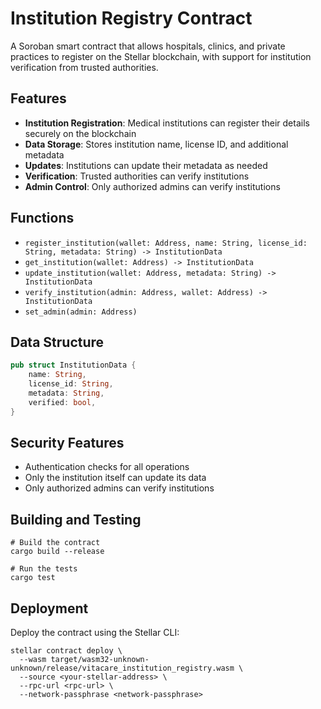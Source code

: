 # Institution Registry Contract

A Soroban smart contract that allows hospitals, clinics, and private practices to register on the Stellar blockchain, with support for institution verification from trusted authorities.

## Features

- **Institution Registration**: Medical institutions can register their details securely on the blockchain
- **Data Storage**: Stores institution name, license ID, and additional metadata
- **Updates**: Institutions can update their metadata as needed
- **Verification**: Trusted authorities can verify institutions
- **Admin Control**: Only authorized admins can verify institutions

## Functions

- `register_institution(wallet: Address, name: String, license_id: String, metadata: String) -> InstitutionData`
- `get_institution(wallet: Address) -> InstitutionData`
- `update_institution(wallet: Address, metadata: String) -> InstitutionData`
- `verify_institution(admin: Address, wallet: Address) -> InstitutionData`
- `set_admin(admin: Address)`

## Data Structure

```rust
pub struct InstitutionData {
    name: String,
    license_id: String,
    metadata: String,
    verified: bool,
}
```

## Security Features

- Authentication checks for all operations
- Only the institution itself can update its data
- Only authorized admins can verify institutions

## Building and Testing

```shell
# Build the contract
cargo build --release

# Run the tests
cargo test
```

## Deployment

Deploy the contract using the Stellar CLI:

```shell
stellar contract deploy \
  --wasm target/wasm32-unknown-unknown/release/vitacare_institution_registry.wasm \
  --source <your-stellar-address> \
  --rpc-url <rpc-url> \
  --network-passphrase <network-passphrase>
``` 